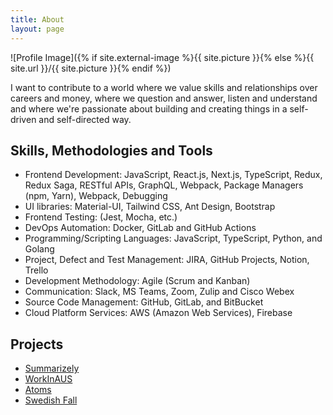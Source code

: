 ```yaml
---
title: About
layout: page
---
```


![Profile Image]({% if site.external-image %}{{ site.picture }}{% else %}{{ site.url }}/{{ site.picture }}{% endif %})

<p>I want to contribute to a world where we value skills and relationships over careers and money, where we question and answer, listen and understand and where we're passionate about building and creating things in a self-driven and self-directed way.</p>

<!-- <p>Lorem ipsum dolor sit amet, consectetur adipisicing elit, sed do eiusmod
tempor incididunt ut labore et dolore magna aliqua. Ut enim ad minim veniam,
quis nostrud exercitation ullamco laboris nisi ut aliquip ex ea commodo
consequat. Duis aute irure dolor in reprehenderit in voluptate velit esse
cillum dolore eu fugiat nulla pariatur. Excepteur sint occaecat cupidatat non
proident, sunt in culpa qui officia deserunt mollit anim id est laborum.</p> -->

<h2>Skills, Methodologies and Tools</h2>

<ul class="skill-list">
    <li>Frontend Development: JavaScript, React.js, Next.js, TypeScript, Redux, Redux Saga, RESTful APIs, GraphQL, Webpack, Package Managers (npm, Yarn), Webpack, Debugging</li>
    <li>UI libraries: Material-UI, Tailwind CSS, Ant Design, Bootstrap </li>
		<li>Frontend Testing: (Jest, Mocha, etc.) </li>
    <li>DevOps Automation: Docker, GitLab and GitHub Actions</li>
    <li>Programming/Scripting Languages: JavaScript, TypeScript, Python, and Golang </li>
    <li>Project, Defect and Test Management: JIRA, GitHub Projects, Notion, Trello</li>
    <li>Development Methodology: Agile (Scrum and Kanban)</li>
    <li>Communication: Slack, MS Teams, Zoom, Zulip and Cisco Webex</li>
    <li>Source Code Management: GitHub, GitLab, and BitBucket</li>
    <li>Cloud Platform Services: AWS (Amazon Web Services), Firebase</li>
</ul>

<h2>Projects</h2>

<ul>
<li><a href="https://summarizely.app/" target="_blank">Summarizely</a></li>
<li><a href="https://workinaus.com.au/" target="_blank">WorkInAUS</a></li>
<li><a href="https://atoms.com/" target="_blank">Atoms</a></li>
<li><a href="https://de.swedishfall.com/" target="_blank">Swedish Fall</a></li>
</ul>
